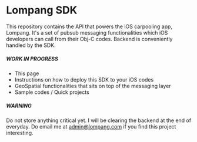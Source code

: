 Lompang SDK
===========

This repository contains the API that powers the iOS carpooling app, Lompang. It's a set of pubsub messaging functionalities which iOS developers can call from their Obj-C codes. Backend is conveniently handled by the SDK.



##### WORK IN PROGRESS

- This page
- Instructions on how to deploy this SDK to your iOS codes 
- GeoSpatial functionalities that sits on top of the messaging layer
- Sample codes / Quick projects



##### WARNING

Do not store anything critical yet. I will be clearing the backend at the end of everyday. Do email me at admin@lompang.com if you find this project interesting.
